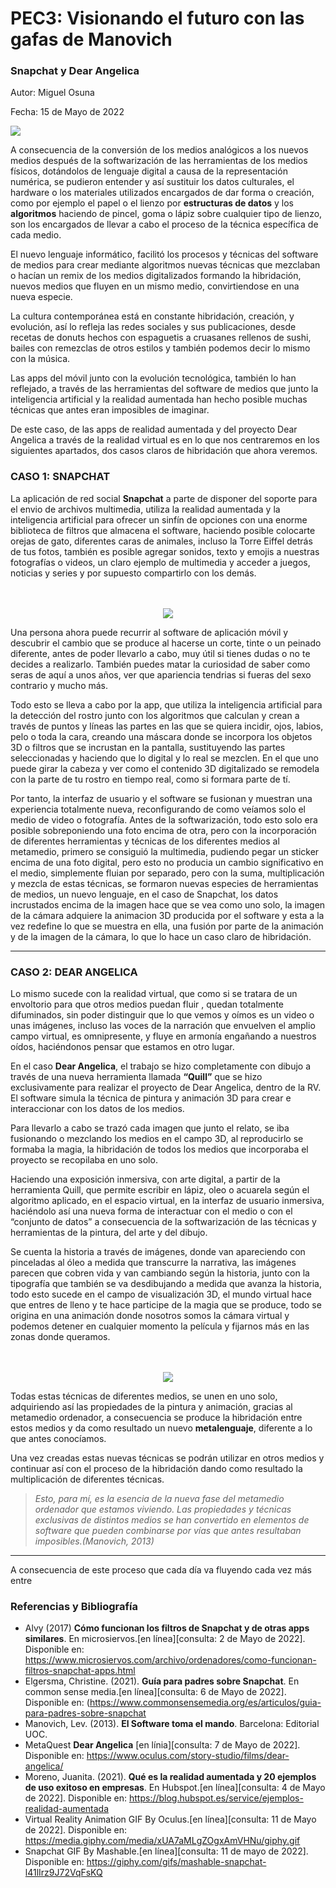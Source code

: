 # PEC3: Visionando el futuro con las gafas de Manovich

### Snapchat y Dear Angelica

Autor: Miguel Osuna

Fecha: 15 de Mayo de 2022

![](https://cdn.pixabay.com/photo/2021/11/23/10/43/virtual-6818393_1280.jpg)


A consecuencia de la conversión de los medios analógicos a los nuevos medios después de la softwarización de las herramientas de los medios físicos, dotándolos de lenguaje digital a causa de la representación numérica, se pudieron entender y así sustituir los datos culturales, el hardware o los materiales utilizados encargados de dar forma o creación, como por ejemplo el papel o el lienzo por **estructuras de datos** y los **algoritmos** haciendo de pincel, goma o lápiz sobre cualquier tipo de lienzo, son los encargados de llevar a cabo el proceso de la técnica específica de cada medio.

El nuevo lenguaje informático, facilitó los procesos y técnicas del software de medios para crear mediante algoritmos nuevas técnicas que mezclaban o hacían un remix de los medios digitalizados formando la hibridación, nuevos medios que fluyen en un mismo medio, convirtiendose en una nueva especie.

La cultura contemporánea está en constante hibridación, creación, y evolución, así lo refleja las redes sociales y sus publicaciones, desde recetas de donuts hechos con espaguetis a cruasanes rellenos de sushi, bailes con remezclas de  otros estilos y también podemos decir lo mismo con la música.

Las apps del móvil junto con la evolución tecnológica, también lo han reflejado, a través de las herramientas del software de medios que junto la inteligencia artificial y la realidad aumentada han hecho posible muchas técnicas que antes eran imposibles de imaginar.

De este caso, de las apps de realidad aumentada y del proyecto Dear Angelica a través de la realidad virtual es en lo que nos centraremos en los siguientes apartados, dos casos claros de hibridación que ahora veremos.

### **CASO 1: SNAPCHAT**

La aplicación de red social **Snapchat** a parte de disponer del soporte para el envio de archivos multimedia, utiliza la realidad aumentada y la inteligencia artificial para ofrecer un sinfín de opciones con una enorme biblioteca de filtros que almacena el software, haciendo posible colocarte orejas de gato, diferentes caras de animales, incluso la Torre Eiffel detrás de tus fotos, también es posible agregar sonidos, texto y emojis a nuestras fotografías o videos, un claro ejemplo de multimedia y acceder a juegos, noticias y series y por supuesto compartirlo con los demás.
<p align="center">
  <br><br>
  <img src="https://user-images.githubusercontent.com/104562142/168467919-30af32a3-eccf-4b7f-a13a-5f21018eaaa2.gif">
</p> 
Una persona ahora puede recurrir al software de aplicación móvil y descubrir el cambio que se produce al hacerse un corte, tinte o un peinado diferente, antes de poder llevarlo a cabo, muy útil si tienes dudas o no te decides a realizarlo. También puedes matar la curiosidad de saber como seras de aquí a unos años, ver que apariencia tendrias si fueras del sexo contrario y mucho más.

Todo esto se lleva a cabo por la app, que utiliza la inteligencia artificial para la detección del rostro junto con los algoritmos que calculan y crean a través de puntos y líneas las partes en las que se quiera incidir, ojos, labios, pelo o toda la cara, creando una máscara donde se incorpora los objetos 3D o filtros que se incrustan en la pantalla, sustituyendo las partes seleccionadas y haciendo que lo digital y lo real se mezclen. En el que uno puede girar la cabeza y ver como el contenido 3D digitalizado se remodela con la parte de tu rostro en tiempo real, como si formara parte de tí. 

Por tanto, la interfaz de usuario y el software se fusionan y muestran una experiencia totalmente nueva, reconfigurando de como veíamos solo el medio de video o fotografía. Antes de la softwarización, todo esto solo era posible sobreponiendo una foto encima de otra, pero con la incorporación de diferentes herramientas y técnicas de los diferentes medios al metamedio, primero se consiguió la multimedia, pudiendo pegar un sticker encima de una foto digital, pero esto no producia un cambio significativo en el medio, simplemente fluian por separado, pero con la suma, multiplicación y mezcla de estas técnicas, se formaron nuevas especies de herramientas de medios, un nuevo lenguaje, en el caso de Snapchat, los datos incrustados encima de la imagen hace que se vea como uno solo, la imagen de la cámara adquiere la animacion 3D producida por el software y esta a la vez redefine lo que se muestra en ella, una fusión por parte de la animación y de la imagen de la cámara, lo que lo hace un caso claro de hibridación.
*******
### **CASO 2: DEAR ANGELICA**

Lo mismo sucede con la realidad virtual, que como si se tratara de un envoltorio para que otros medios puedan fluir , quedan totalmente difuminados, sin poder distinguir que lo que vemos y oímos es un video o unas imágenes, incluso las voces de la narración que envuelven el amplio campo virtual, es omnipresente, y fluye en armonía engañando a nuestros oídos, haciéndonos pensar que estamos en otro lugar.

En el caso **Dear Angelica**, el trabajo se hizo completamente con dibujo a través de una nueva herramienta llamada **“Quill”** que se hizo exclusivamente para realizar el proyecto de Dear Angelica, dentro de la RV. El software simula la técnica de pintura y animación 3D para crear e interaccionar con los datos de los medios.

Para llevarlo a cabo se trazó cada imagen que junto el relato, se iba fusionando o mezclando los medios en el campo 3D, al reproducirlo se formaba la magia, la hibridación de todos los medios que incorporaba el proyecto se recopilaba en uno solo.

Haciendo una exposición inmersiva, con arte digital, a partir de la herramienta Quill, que permite escribir en lápiz, oleo o acuarela según el algoritmo aplicado, en el espacio virtual, en la interfaz de usuario inmersiva, haciéndolo así una nueva forma de interactuar con el medio o con el “conjunto de datos” a consecuencia de la softwarización de las técnicas y herramientas de la pintura, del arte y del dibujo.

Se cuenta la historia a través de imágenes, donde van apareciendo con pinceladas al óleo a medida que transcurre la narrativa, las imágenes parecen que cobren vida y van cambiando según la historia, junto con la tipografía que también se va desdibujando a medida que avanza la historia, todo esto sucede en el campo de visualización 3D, el mundo virtual hace que entres de lleno y te hace participe de la magia que se produce, todo se origina en una animación donde nosotros somos la cámara virtual y podemos detener en cualquier momento la película y fijarnos más en las zonas donde queramos.

<p align="center">
  <br><br>
  <img src="https://user-images.githubusercontent.com/104562142/167853017-d07d19eb-e019-4836-bc9b-e480b768e490.gif">
</p>

Todas estas técnicas de diferentes medios, se unen en uno solo, adquiriendo así  las propiedades de la pintura y animación, gracias al metamedio ordenador, a consecuencia se produce la hibridación entre estos medios y da como resultado un nuevo **metalenguaje**, diferente a lo que antes conocíamos.

Una vez creadas estas nuevas técnicas se podrán utilizar en otros medios y continuar así con el proceso de la hibridación dando como resultado la multiplicación de diferentes técnicas.

> *Esto, para mí, es la esencia de la nueva fase del metamedio ordenador que estamos viviendo. Las propiedades y técnicas exclusivas de distintos medios se han convertido en elementos de software que pueden combinarse por vías que antes resultaban imposibles.(Manovich, 2013)*
******
A consecuencia de este proceso que cada día va fluyendo cada vez más entre 

### [](https://github.com/mgea/PEC3_Manovich_Reloaded#referencias-y-bibliograf%C3%ADa)Referencias y Bibliografía

- Alvy (2017) **Cómo funcionan los filtros de Snapchat y de otras apps similares**. En microsiervos.[en línea][consulta: 2 de Mayo de 2022]. Disponible en:
https://www.microsiervos.com/archivo/ordenadores/como-funcionan-filtros-snapchat-apps.html
- Elgersma, Christine. (2021). **Guía para padres sobre Snapchat**. En common sense media.[en línea][consulta: 6 de Mayo de 2022]. Disponible en:    (https://www.commonsensemedia.org/es/articulos/guia-para-padres-sobre-snapchat
- Manovich, Lev. (2013).  **El Software toma el mando**. Barcelona: Editorial UOC.
- MetaQuest **Dear Angelica** [en línia][consulta: 7 de Mayo de 2022]. Disponible en: https://www.oculus.com/story-studio/films/dear-angelica/
- Moreno, Juanita. (2021). **Qué es la realidad aumentada y 20 ejemplos de uso exitoso en empresas**. En Hubspot.[en línea][consulta: 4 de Mayo de 2022]. Disponible en: https://blog.hubspot.es/service/ejemplos-realidad-aumentada
- Virtual Reality Animation GIF By Oculus.[en línea][consulta: 11 de Mayo de 2022]. Disponible en: https://media.giphy.com/media/xUA7aMLgZOgxAmVHNu/giphy.gif
- Snapchat GIF By Mashable.[en línea][consulta: 11 de mayo de 2022]. Disponible en: https://giphy.com/gifs/mashable-snapchat-l41lIrz9J72VqFsKQ
